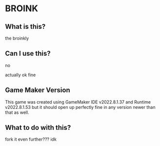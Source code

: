 # BROINK

## What is this?
the broinkly 

## Can I use this?
no

actually ok fine

## Game Maker Version
This game was created using GameMaker IDE v2022.8.1.37 and Runtime v2022.8.1.53 but it should open up perfectly fine in any version newer than that as well.

## What to do with this?
fork it even further??? idk
